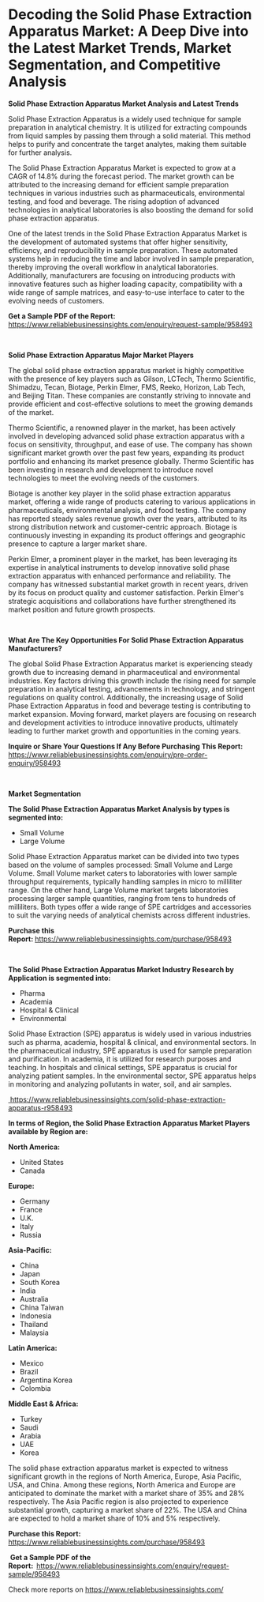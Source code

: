 <p><h1>Decoding the Solid Phase Extraction Apparatus Market: A Deep Dive into the Latest Market Trends, Market Segmentation, and Competitive Analysis</h1></p><p><strong>Solid Phase Extraction Apparatus Market Analysis and Latest Trends</strong></p>
<p><p>Solid Phase Extraction Apparatus is a widely used technique for sample preparation in analytical chemistry. It is utilized for extracting compounds from liquid samples by passing them through a solid material. This method helps to purify and concentrate the target analytes, making them suitable for further analysis.</p><p>The Solid Phase Extraction Apparatus Market is expected to grow at a CAGR of 14.8% during the forecast period. The market growth can be attributed to the increasing demand for efficient sample preparation techniques in various industries such as pharmaceuticals, environmental testing, and food and beverage. The rising adoption of advanced technologies in analytical laboratories is also boosting the demand for solid phase extraction apparatus.</p><p>One of the latest trends in the Solid Phase Extraction Apparatus Market is the development of automated systems that offer higher sensitivity, efficiency, and reproducibility in sample preparation. These automated systems help in reducing the time and labor involved in sample preparation, thereby improving the overall workflow in analytical laboratories. Additionally, manufacturers are focusing on introducing products with innovative features such as higher loading capacity, compatibility with a wide range of sample matrices, and easy-to-use interface to cater to the evolving needs of customers.</p></p>
<p><strong>Get a Sample PDF of the Report:&nbsp;</strong> <a href="https://www.reliablebusinessinsights.com/enquiry/request-sample/958493">https://www.reliablebusinessinsights.com/enquiry/request-sample/958493</a></p>
<p>&nbsp;</p>
<p><strong>Solid Phase Extraction Apparatus Major Market Players</strong></p>
<p><p>The global solid phase extraction apparatus market is highly competitive with the presence of key players such as Gilson, LCTech, Thermo Scientific, Shimadzu, Tecan, Biotage, Perkin Elmer, FMS, Reeko, Horizon, Lab Tech, and Beijing Titan. These companies are constantly striving to innovate and provide efficient and cost-effective solutions to meet the growing demands of the market.</p><p>Thermo Scientific, a renowned player in the market, has been actively involved in developing advanced solid phase extraction apparatus with a focus on sensitivity, throughput, and ease of use. The company has shown significant market growth over the past few years, expanding its product portfolio and enhancing its market presence globally. Thermo Scientific has been investing in research and development to introduce novel technologies to meet the evolving needs of the customers.</p><p>Biotage is another key player in the solid phase extraction apparatus market, offering a wide range of products catering to various applications in pharmaceuticals, environmental analysis, and food testing. The company has reported steady sales revenue growth over the years, attributed to its strong distribution network and customer-centric approach. Biotage is continuously investing in expanding its product offerings and geographic presence to capture a larger market share.</p><p>Perkin Elmer, a prominent player in the market, has been leveraging its expertise in analytical instruments to develop innovative solid phase extraction apparatus with enhanced performance and reliability. The company has witnessed substantial market growth in recent years, driven by its focus on product quality and customer satisfaction. Perkin Elmer's strategic acquisitions and collaborations have further strengthened its market position and future growth prospects.</p></p>
<p>&nbsp;</p>
<p><strong>What Are The Key Opportunities For Solid Phase Extraction Apparatus Manufacturers?</strong></p>
<p><p>The global Solid Phase Extraction Apparatus market is experiencing steady growth due to increasing demand in pharmaceutical and environmental industries. Key factors driving this growth include the rising need for sample preparation in analytical testing, advancements in technology, and stringent regulations on quality control. Additionally, the increasing usage of Solid Phase Extraction Apparatus in food and beverage testing is contributing to market expansion. Moving forward, market players are focusing on research and development activities to introduce innovative products, ultimately leading to further market growth and opportunities in the coming years.</p></p>
<p><strong>Inquire or Share Your Questions If Any Before Purchasing This Report:</strong> <a href="https://www.reliablebusinessinsights.com/enquiry/pre-order-enquiry/958493">https://www.reliablebusinessinsights.com/enquiry/pre-order-enquiry/958493</a></p>
<p>&nbsp;</p>
<p><strong>Market Segmentation</strong></p>
<p><strong>The Solid Phase Extraction Apparatus Market Analysis by types is segmented into:</strong></p>
<p><ul><li>Small Volume</li><li>Large Volume</li></ul></p>
<p><p>Solid Phase Extraction Apparatus market can be divided into two types based on the volume of samples processed: Small Volume and Large Volume. Small Volume market caters to laboratories with lower sample throughput requirements, typically handling samples in micro to milliliter range. On the other hand, Large Volume market targets laboratories processing larger sample quantities, ranging from tens to hundreds of milliliters. Both types offer a wide range of SPE cartridges and accessories to suit the varying needs of analytical chemists across different industries.</p></p>
<p><strong>Purchase this Report:&nbsp;</strong><a href="https://www.reliablebusinessinsights.com/purchase/958493">https://www.reliablebusinessinsights.com/purchase/958493</a></p>
<p>&nbsp;</p>
<p><strong>The Solid Phase Extraction Apparatus Market Industry Research by Application is segmented into:</strong></p>
<p><ul><li>Pharma</li><li>Academia</li><li>Hospital & Clinical</li><li>Environmental</li></ul></p>
<p><p>Solid Phase Extraction (SPE) apparatus is widely used in various industries such as pharma, academia, hospital & clinical, and environmental sectors. In the pharmaceutical industry, SPE apparatus is used for sample preparation and purification. In academia, it is utilized for research purposes and teaching. In hospitals and clinical settings, SPE apparatus is crucial for analyzing patient samples. In the environmental sector, SPE apparatus helps in monitoring and analyzing pollutants in water, soil, and air samples.</p></p>
<p><a href="https://www.reliablebusinessinsights.com/solid-phase-extraction-apparatus-r958493">&nbsp;https://www.reliablebusinessinsights.com/solid-phase-extraction-apparatus-r958493</a></p>
<p><strong>In terms of Region, the Solid Phase Extraction Apparatus Market Players available by Region are:</strong></p>
<p>
    <p> <strong> North America: </strong>
        <ul>
            <li>United States</li>
            <li>Canada</li>
        </ul>
        </p> 
    <p> <strong> Europe: </strong>
        <ul>
            <li>Germany</li>
            <li>France</li>
            <li>U.K.</li>
            <li>Italy</li>
            <li>Russia</li>
        </ul>
        </p> 
    <p> <strong> Asia-Pacific: </strong>
        <ul>
            <li>China</li>
            <li>Japan</li>
            <li>South Korea</li>
            <li>India</li>
            <li>Australia</li>
            <li>China Taiwan</li>
            <li>Indonesia</li>
            <li>Thailand</li>
            <li>Malaysia</li>
        </ul>
        </p> 
    <p> <strong> Latin America: </strong>
        <ul>
            <li>Mexico</li>
            <li>Brazil</li>
            <li>Argentina Korea</li>
            <li>Colombia</li>
        </ul>
        </p> 
    <p> <strong> Middle East & Africa: </strong>
        <ul>
            <li>Turkey</li>
            <li>Saudi</li>
            <li>Arabia</li>
            <li>UAE</li>
            <li>Korea</li>
        </ul>
    </p>
    </p>
<p><p>The solid phase extraction apparatus market is expected to witness significant growth in the regions of North America, Europe, Asia Pacific, USA, and China. Among these regions, North America and Europe are anticipated to dominate the market with a market share of 35% and 28% respectively. The Asia Pacific region is also projected to experience substantial growth, capturing a market share of 22%. The USA and China are expected to hold a market share of 10% and 5% respectively.</p></p>
<p><strong>Purchase this Report: </strong><a href="https://www.reliablebusinessinsights.com/purchase/958493">https://www.reliablebusinessinsights.com/purchase/958493</a></p>
<p>&nbsp;<strong>Get a Sample PDF of the Report:&nbsp;&nbsp;</strong><a href="https://www.reliablebusinessinsights.com/enquiry/request-sample/958493">https://www.reliablebusinessinsights.com/enquiry/request-sample/958493</a></p>
<p><strong></strong></p>
<p>Check more reports on <a href="https://www.reliablebusinessinsights.com/">https://www.reliablebusinessinsights.com/</a></p>